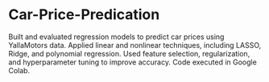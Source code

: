 # Car-Price-Predication
Built and evaluated regression models to predict car prices using YallaMotors data. Applied linear and nonlinear techniques, including LASSO, Ridge, and polynomial regression. Used feature selection, regularization, and hyperparameter tuning to improve accuracy. Code executed in Google Colab.
